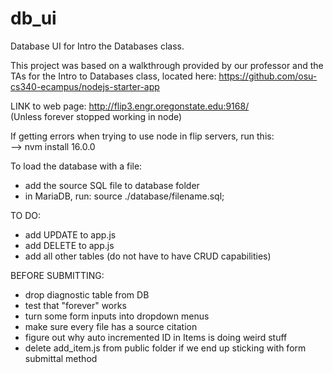 # db_ui

Database UI for Intro the Databases class. <br>

This project was based on a walkthrough provided by our professor and the TAs for the Intro to Databases class, located here: https://github.com/osu-cs340-ecampus/nodejs-starter-app <br>

LINK to web page: http://flip3.engr.oregonstate.edu:9168/ <br>
(Unless forever stopped working in node)<br>

If getting errors when trying to use node in flip servers, run this: <br>
 --> nvm install 16.0.0 

To load the database with a file: <br>
 - add the source SQL file to database folder <br>
 - in MariaDB, run: source ./database/filename.sql;

TO DO: <br>
- add UPDATE to app.js <br>
- add DELETE to app.js<br>
- add all other tables (do not have to have CRUD capabilities)<br>

BEFORE SUBMITTING: <br>
- drop diagnostic table from DB <br>
- test that "forever" works <br>
- turn some form inputs into dropdown menus <br>
- make sure every file has a source citation <br>
- figure out why auto incremented ID in Items is doing weird stuff <br>
- delete add_item.js from public folder if we end up sticking with form submittal method <br>
